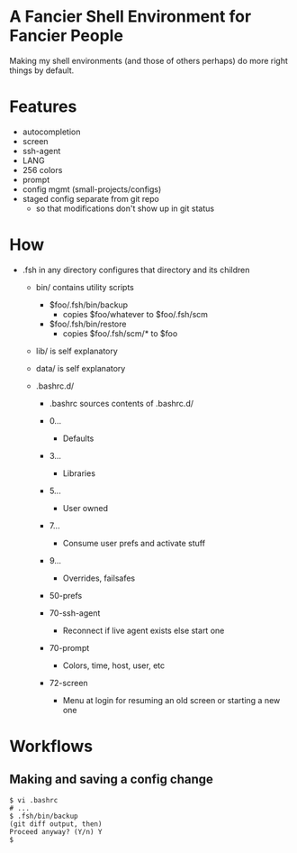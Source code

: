 # A Fancier Shell Environment for Fancier People

Making my shell environments (and those of others perhaps) do more right
things by default.

# Features

  - autocompletion
  - screen
  - ssh-agent
  - LANG
  - 256 colors
  - prompt
  - config mgmt (small-projects/configs)
  - staged config separate from git repo
    - so that modifications don't show up in git status

# How

  - .fsh in any directory configures that directory and its children
    - bin/ contains utility scripts
      - $foo/.fsh/bin/backup
        - copies $foo/whatever to $foo/.fsh/scm
      - $foo/.fsh/bin/restore
        - copies $foo/.fsh/scm/* to $foo
    - lib/ is self explanatory
    - data/ is self explanatory

    - .bashrc.d/
      - .bashrc sources contents of .bashrc.d/
      - 0...
        - Defaults
      - 3...
        - Libraries
      - 5...
        - User owned
      - 7...
        - Consume user prefs and activate stuff
      - 9...
        - Overrides, failsafes

      - 50-prefs
      - 70-ssh-agent
        - Reconnect if live agent exists else start one
      - 70-prompt
        - Colors, time, host, user, etc
      - 72-screen
        - Menu at login for resuming an old screen or starting a new one

# Workflows

## Making and saving a config change

    $ vi .bashrc
    # ... 
    $ .fsh/bin/backup
    (git diff output, then)
    Proceed anyway? (Y/n) Y
    $ 
